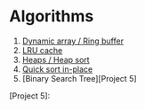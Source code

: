 # Algorithms

1. [Dynamic array / Ring buffer][Project 1]
2. [LRU cache][Project 2]
3. [Heaps / Heap sort][Project 3]
4. [Quick sort in-place][Project 4]
5. [Binary Search Tree][Project 5]

[Project 1]: ./DynamicArray_RingBuffer
[Project 2]: ./LRUCache
[Project 3]: ./HeapSort
[Project 4]: ./QuickSortInPlace
[Project 5]:
